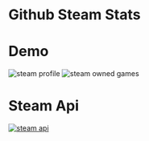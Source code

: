 # Github Steam Stats

# Demo

![steam profile](https://githubsteamstats.herokuapp.com/api/getPlayerSummaries/76561198134424238)
![steam owned games](https://githubsteamstats.herokuapp.com/api/getOwnedGames/76561198134424238?limit=6)
# Steam Api
[![steam api](https://upload.wikimedia.org/wikipedia/commons/thumb/a/ae/Steam_logo.svg/320px-Steam_logo.svg.png)](https://developer.valvesoftware.com/wiki/Steam_Web_API)
